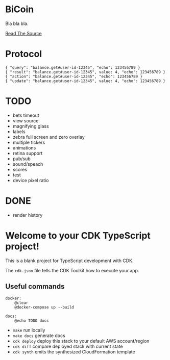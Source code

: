 # BiCoin

Bla bla bla.

[Read The Source](https://tzador.github.io/bicoin.link)

# Protocol

    { "query": "balance.get#user-id-12345", "echo": 123456789 }
    { "result": "balance.get#user-id-12345", value: 4, "echo": 123456789 }
    { "action": "balance.get#user-id-12345", "echo": 123456789 }
    { "update": "balance.get#user-id-12345", value: 4, "echo": 123456789 }

# TODO

- bets timeout
- view source
- magnifying glass
- labels
- zebra full screen and zero overlay
- multiple tickers
- animations
- retina support
- pub/sub
- sound/speach
- scores
- test
- device pixel ratio

# DONE

- render history

# Welcome to your CDK TypeScript project!

This is a blank project for TypeScript development with CDK.

The `cdk.json` file tells the CDK Toolkit how to execute your app.

## Useful commands

    docker:
        @clear
        @docker-compose up --build

    docs:
        @echo TODO docs

- `make` run locally
- `make docs` generate docs
- `cdk deploy` deploy this stack to your default AWS account/region
- `cdk diff` compare deployed stack with current state
- `cdk synth` emits the synthesized CloudFormation template
